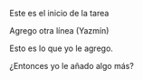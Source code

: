 Este es el inicio de la tarea


Agrego otra línea (Yazmín)


Esto es lo que yo le agrego.

¿Entonces yo le añado algo más? 
